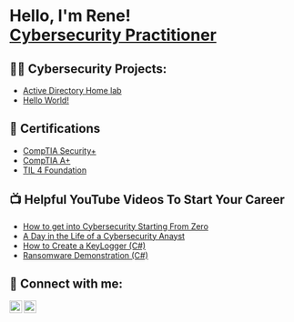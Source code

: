 <h1>Hello, I'm Rene! <br/><a href="https://www.linkedin.com/in/rrivm1997/">Cybersecurity Practitioner</a>

<h2>👨‍💻 Cybersecurity Projects:</h2>

- [Active Directory Home lab](https://github.com/joshmadakor1/Algorithms-Practice)
- [Hello World!](https://github.com/joshmadakor1/Algorithms-Practice)

<h2>📜 Certifications</h2>

- [CompTIA Security+](https://imgur.com/Cl6PpnJ)
- [CompTIA A+](https://imgur.com/BH59XqD)
- [TIL 4 Foundation](https://imgur.com/0TdHMFp)


<h2>📺 Helpful YouTube Videos To Start Your Career</h2>

- [How to get into Cybersecurity Starting From Zero](https://www.youtube.com/watch?v=a83ASGn_V_s)
- [A Day in the Life of a Cybersecurity Anayst](https://www.youtube.com/watch?v=uHy3oM7NnoU)
- [How to Create a KeyLogger (C#)](https://www.youtube.com/watch?v=N-L9hklSlNk)
- [Ransomware Demonstration (C#)](https://www.youtube.com/watch?v=OfvdQeh79s0)

<h2> 🤳 Connect with me:</h2>

[<img align="left" alt="rrivm1997| LinkedIn" width="22px" src="https://cdn.jsdelivr.net/npm/simple-icons@v3/icons/linkedin.svg" />][linkedin]
[<img align="left" alt="rrivm1997 | Instagram" width="22px" src="https://cdn.jsdelivr.net/npm/simple-icons@v3/icons/instagram.svg" />][instagram]


[instagram]: https://www.instagram.com/rrivm1997/
[linkedin]: https://linkedin.com/in/rrivm1997
<!--
**joshmadakor1/joshmadakor1** is a ✨ _special_ ✨ repository because its `README.md` (this file) appears on your GitHub profile.

Here are some ideas to get you started:

- 🔭 I’m currently working on ...
- 🌱 I’m currently learning ...
- 👯 I’m looking to collaborate on ...
- 🤔 I’m looking for help with ...
- 💬 Ask me about ...
- 📫 How to reach me: ...
- 😄 Pronouns: ...
- ⚡ Fun fact: ...
-->
